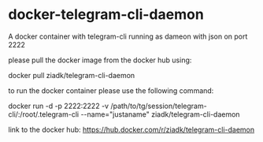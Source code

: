 # docker-telegram-cli-daemon
A docker container with telegram-cli running as dameon with json on port 2222


please pull the docker image from the docker hub using:

docker pull ziadk/telegram-cli-daemon

to run the docker container please use the following command:

docker run -d -p 2222:2222 -v /path/to/tg/session/telegram-cli/:/root/.telegram-cli --name="justaname" ziadk/telegram-cli-daemon

link to the docker hub:
https://hub.docker.com/r/ziadk/telegram-cli-daemon
